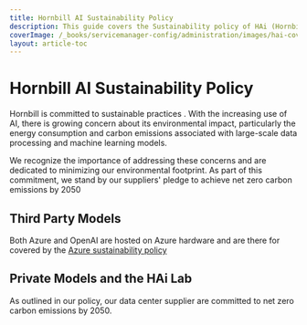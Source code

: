 ```yaml
---
title: Hornbill AI Sustainability Policy
description: This guide covers the Sustainability policy of HAi (Hornbill AI) features within your environment. 
coverImage: /_books/servicemanager-config/administration/images/hai-cover.jpg
layout: article-toc
---
```


# Hornbill AI Sustainability Policy

Hornbill is committed to sustainable practices <!--as outlined in our [Corporate Social Responsibility](https://www.hornbill.com/hubfs/Policies/Corporate%20Social%20Responsibility.pdf) policy-->. With the increasing use of AI, there is growing concern about its environmental impact, particularly the energy consumption and carbon emissions associated with large-scale data processing and machine learning models.

We recognize the importance of addressing these concerns and are dedicated to minimizing our environmental footprint. As part of this commitment, we stand by our suppliers' pledge to achieve net zero carbon emissions by 2050

## Third Party Models

Both Azure and OpenAI are hosted on Azure hardware and are there for covered by the [Azure sustainability policy](https://azure.microsoft.com/en-gb/explore/global-infrastructure/sustainability)

## Private Models and the HAi Lab

As outlined in our <!--[Corporate Social Responsibility](https://www.hornbill.com/hubfs/Policies/Corporate%20Social%20Responsibility.pdf)--> policy, our data center supplier are committed to net zero carbon emissions by 2050.